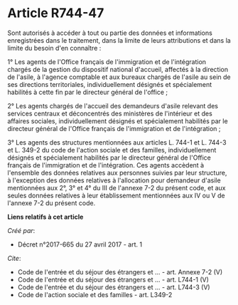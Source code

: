 # Article R744-47

Sont autorisés à accéder à tout ou partie des données et informations enregistrées dans le traitement, dans la limite de
leurs attributions et dans la limite du besoin d'en connaître : 

1° Les agents de l'Office français de l'immigration et de l'intégration chargés de la gestion du dispositif national
d'accueil, affectés à la direction de l'asile, à l'agence comptable et aux bureaux chargés de l'asile au sein de ses
directions territoriales, individuellement désignés et spécialement habilités à cette fin par le directeur général de
l'office ; 

2° Les agents chargés de l'accueil des demandeurs d'asile relevant des services centraux et déconcentrés des ministères de
l'intérieur et des affaires sociales, individuellement désignés et spécialement habilités par le directeur général de
l'Office français de l'immigration et de l'intégration ; 

3° Les agents des structures mentionnées aux articles L. 744-1 et L. 744-3 et L. 349-2 du code de l'action sociale et des
familles, individuellement désignés et spécialement habilités par le directeur général de l'Office français de l'immigration
et de l'intégration. Ces agents accèdent à l'ensemble des données relatives aux personnes suivies par leur structure, à
l'exception des données relatives à l'allocation pour demandeur d'asile mentionnées aux 2°, 3° et 4° du III de l'annexe 7-2
du présent code, et aux seules données relatives à leur établissement mentionnées aux IV ou V de l'annexe 7-2 du présent
code.

**Liens relatifs à cet article**

_Créé par_:

  - Décret n°2017-665 du 27 avril 2017 - art. 1

_Cite_:

  - Code de l'entrée et du séjour des étrangers et ... - art. Annexe 7-2 (V)
  - Code de l'entrée et du séjour des étrangers et ... - art. L744-1 (V)
  - Code de l'entrée et du séjour des étrangers et ... - art. L744-3 (V)
  - Code de l'action sociale et des familles - art. L349-2
